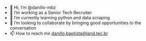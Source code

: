 - 👋 Hi, I’m @danillo-mbz
- 👀 I’m working as a Senior Tech Recruiter
- 🌱 I’m currently learning python and data scraping
- 💞️ I’m looking to collaborate by bringing good opportunities to the conversation
- 📫 How to reach me danillo.baptista@land.tec.br

<!---
danillo-mbz/danillo-mbz is a ✨ special ✨ repository because its `README.md` (this file) appears on your GitHub profile.
You can click the Preview link to take a look at your changes.
--->
